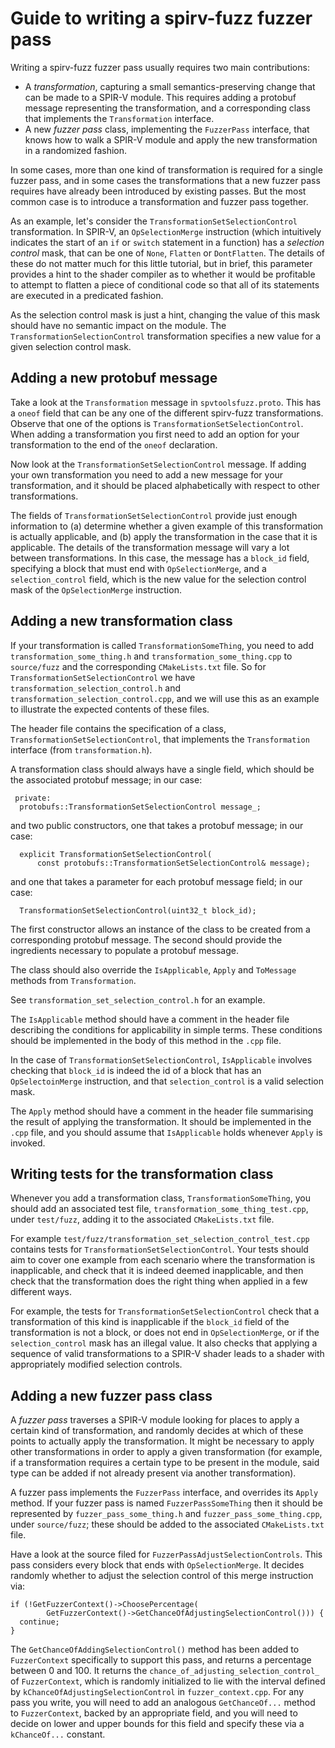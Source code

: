 # Guide to writing a spirv-fuzz fuzzer pass

Writing a spirv-fuzz fuzzer pass usually requires two main contributions:

- A *transformation*, capturing a small semantics-preserving change that can be made to a SPIR-V module.  This requires adding a protobuf message representing the transformation, and a corresponding class that implements the `Transformation` interface.
- A new *fuzzer pass* class, implementing the `FuzzerPass` interface, that knows how to walk a SPIR-V module and apply the new transformation in a randomized fashion.

In some cases, more than one kind of transformation is required for a single fuzzer pass, and in some cases the transformations that a new fuzzer pass requires have already been introduced by existing passes.  But the most common case is to introduce a transformation and fuzzer pass together.

As an example, let's consider the `TransformationSetSelectionControl` transformation.  In SPIR-V, an `OpSelectionMerge` instruction (which intuitively indicates the start of an `if` or `switch` statement in a function) has a *selection control* mask, that can be one of `None`, `Flatten` or `DontFlatten`.  The details of these do not matter much for this little tutorial, but in brief, this parameter provides a hint to the shader compiler as to whether it would be profitable to attempt to flatten a piece of conditional code so that all of its statements are executed in a predicated fashion.

As the selection control mask is just a hint, changing the value of this mask should have no semantic impact on the module.  The `TransformationSelectionControl` transformation specifies a new value for a given selection control mask.

## Adding a new protobuf message

Take a look at the `Transformation` message in `spvtoolsfuzz.proto`.  This has a `oneof` field that can be any one of the different spirv-fuzz transformations.  Observe that one of the options is `TransformationSetSelectionControl`.  When adding a transformation you first need to add an option for your transformation to the end of the `oneof` declaration.

Now look at the `TransformationSetSelectionControl` message.  If adding your own transformation you need to add a new message for your transformation, and it should be placed alphabetically with respect to other transformations.

The fields of `TransformationSetSelectionControl` provide just enough information to (a) determine whether a given example of this transformation is actually applicable, and (b) apply the transformation in the case that it is applicable.  The details of the transformation message will vary a lot between transformations.  In this case, the message has a `block_id` field, specifying a block that must end with `OpSelectionMerge`, and a `selection_control` field, which is the new value for the selection control mask of the `OpSelectionMerge` instruction.

## Adding a new transformation class

If your transformation is called `TransformationSomeThing`, you need to add `transformation_some_thing.h` and `transformation_some_thing.cpp` to `source/fuzz` and the corresponding `CMakeLists.txt` file.  So for `TransformationSetSelectionControl` we have `transformation_selection_control.h` and `transformation_selection_control.cpp`, and we will use this as an example to illustrate the expected contents of these files.

The header file contains the specification of a class, `TransformationSetSelectionControl`, that implements the `Transformation` interface (from `transformation.h`).

A transformation class should always have a single field, which should be the associated protobuf message; in our case:

```
 private:
  protobufs::TransformationSetSelectionControl message_;
```

and two public constructors, one that takes a protobuf message; in our case:

```
  explicit TransformationSetSelectionControl(
      const protobufs::TransformationSetSelectionControl& message);
```

and one that takes a parameter for each protobuf message field; in our case:

```
  TransformationSetSelectionControl(uint32_t block_id);
```

The first constructor allows an instance of the class to be created from a corresponding protobuf message.  The second should provide the ingredients necessary to populate a protobuf message.

The class should also override the `IsApplicable`, `Apply` and `ToMessage` methods from `Transformation`.

See `transformation_set_selection_control.h` for an example.

The `IsApplicable` method should have a comment in the header file describing the conditions for applicability in simple terms.  These conditions should be implemented in the body of this method in the `.cpp` file.

In the case of `TransformationSetSelectionControl`, `IsApplicable` involves checking that `block_id` is indeed the id of a block that has an `OpSelectoinMerge` instruction, and that `selection_control` is a valid selection mask.

The `Apply` method should have a comment in the header file summarising the result of applying the transformation.  It should be implemented in the `.cpp` file, and you should assume that `IsApplicable` holds whenever `Apply` is invoked.

## Writing tests for the transformation class

Whenever you add a transformation class, `TransformationSomeThing`, you should add an associated test file, `transformation_some_thing_test.cpp`, under `test/fuzz`, adding it to the associated `CMakeLists.txt` file.

For example `test/fuzz/transformation_set_selection_control_test.cpp` contains tests for `TransformationSetSelectionControl`.  Your tests should aim to cover one example from each scenario where the transformation is inapplicable, and check that it is indeed deemed inapplicable, and then check that the transformation does the right thing when applied in a few different ways.

For example, the tests for `TransformationSetSelectionControl` check that a transformation of this kind is inapplicable if the `block_id` field of the transformation is not a block, or does not end in `OpSelectionMerge`, or if the `selection_control` mask has an illegal value.  It also checks that applying a sequence of valid transformations to a SPIR-V shader leads to a shader with appropriately modified selection controls.

## Adding a new fuzzer pass class

A *fuzzer pass* traverses a SPIR-V module looking for places to apply a certain kind of transformation, and randomly decides at which of these points to actually apply the transformation.  It might be necessary to apply other transformations in order to apply a given transformation (for example, if a transformation requires a certain type to be present in the module, said type can be added if not already present via another transformation).

A fuzzer pass implements the `FuzzerPass` interface, and overrides its `Apply` method.  If your fuzzer pass is named `FuzzerPassSomeThing` then it should be represented by `fuzzer_pass_some_thing.h` and `fuzzer_pass_some_thing.cpp`, under `source/fuzz`; these should be added to the associated `CMakeLists.txt` file.

Have a look at the source filed for `FuzzerPassAdjustSelectionControls`.  This pass considers every block that ends with `OpSelectionMerge`.  It decides randomly whether to adjust the selection control of this merge instruction via:

```
if (!GetFuzzerContext()->ChoosePercentage(
        GetFuzzerContext()->GetChanceOfAdjustingSelectionControl())) {
  continue;
}
```

The `GetChanceOfAddingSelectionControl()` method has been added to `FuzzerContext` specifically to support this pass, and returns a percentage between 0 and 100.  It returns the `chance_of_adjusting_selection_control_` of `FuzzerContext`, which is randomly initialized to lie with the interval defined by `kChanceOfAdjustingSelectionControl` in `fuzzer_context.cpp`.  For any pass you write, you will need to add an analogous `GetChanceOf...` method to `FuzzerContext`, backed by an appropriate field, and you will need to decide on lower and upper bounds for this field and specify these via a `kChanceOf...` constant.
